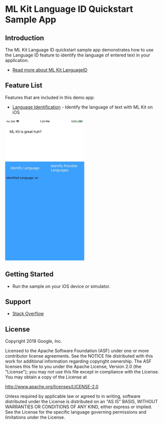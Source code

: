 # ML Kit Language ID Quickstart Sample App

## Introduction

The ML Kit Language ID quickstart sample app demonstrates how to use the Language ID feature to identify the language of entered text in your application.

* [Read more about ML Kit LanguageID](https://developers.google.com/ml-kit/language/identification)

## Feature List

Features that are included in this demo app:
* [Language Identification](https://developers.google.com/ml-kit/language/identification/ios) - Identify the language of text with ML Kit on iOS

<img src="../../screenshots/langid.jpg" width="256"/>

## Getting Started

- Run the sample on your iOS device or simulator.

## Support

- [Stack Overflow](https://stackoverflow.com/questions/tagged/google-mlkit)

License
-------

Copyright 2019 Google, Inc.

Licensed to the Apache Software Foundation (ASF) under one or more contributor
license agreements.  See the NOTICE file distributed with this work for
additional information regarding copyright ownership.  The ASF licenses this
file to you under the Apache License, Version 2.0 (the "License"); you may not
use this file except in compliance with the License.  You may obtain a copy of
the License at

  http://www.apache.org/licenses/LICENSE-2.0

Unless required by applicable law or agreed to in writing, software
distributed under the License is distributed on an "AS IS" BASIS, WITHOUT
WARRANTIES OR CONDITIONS OF ANY KIND, either express or implied.  See the
License for the specific language governing permissions and limitations under
the License.
